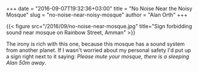 +++
date = "2016-09-07T19:32:36+03:00"
title = "No Noise Near the Noisy Mosque"
slug = "no-noise-near-noisy-mosque"
author = "Alan Orth"
+++

{{< figure src="/2016/09/no-noise-near-mosque.jpg" title="Sign forbidding sound near mosque on Rainbow Street, Amman" >}}

The irony is rich with this one, because this mosque has a sound system from another planet. If I wasn't worried about my personal safety I'd put up a sign right next to it saying: _Please mute your mosque, there is a sleeping Alan 50m away_.
